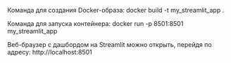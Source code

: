 

Команда для создания Docker-образа: docker build -t my_streamlit_app . 

Команда для запуска контейнера: docker run -p 8501:8501 my_streamlit_app 

Веб-браузер с дашбордом на Streamlit можно открыть, перейдя по адресу: http://localhost:8501 
